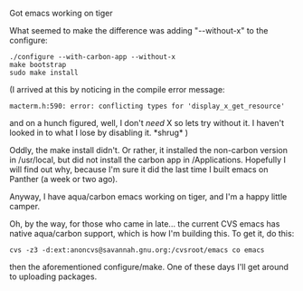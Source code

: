 Got emacs working on tiger

What seemed to make the difference was adding "--without-x" to the
configure:

    ./configure --with-carbon-app --without-x
    make bootstrap
    sudo make install

(I arrived at this by noticing in the compile error message:

    macterm.h:590: error: conflicting types for 'display_x_get_resource'

and on a hunch figured, well, I don't _need_ X so lets try without
it. I haven't looked in to what I lose by disabling it. \*shrug\* )

Oddly, the make install didn't. Or rather, it installed the non-carbon
version in /usr/local, but did not install the carbon app in
/Applications. Hopefully I will find out why, because I'm sure it did
the last time I built emacs on Panther (a week or two ago).

Anyway, I have aqua/carbon emacs working on tiger, and I'm a happy
little camper.

Oh, by the way, for those who came in late... the current CVS emacs
has native aqua/carbon support, which is how I'm building this. To get
it, do this:

    cvs -z3 -d:ext:anoncvs@savannah.gnu.org:/cvsroot/emacs co emacs

then the aforementioned configure/make. One of these days I'll get
around to uploading packages.
